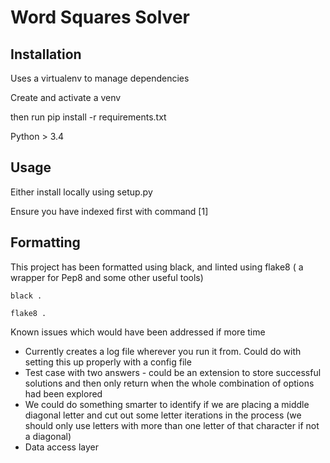 # Word Squares Solver

## Installation

Uses a virtualenv to manage dependencies

Create and activate a venv

then run pip install -r requirements.txt

Python > 3.4



## Usage

Either install locally using setup.py 

Ensure you have indexed first with command [1]




## Formatting
This project has been formatted using black, and linted using flake8 ( a wrapper for Pep8 and some other useful tools)

```black .```

```flake8 .```

Known issues which would have been addressed if more time

- Currently creates a log file wherever you run it from. Could do with setting this up properly with a config file
- Test case with two answers - could be an extension to store successful solutions and then only return when the whole combination of options had been explored
- We could do something smarter to identify if we are placing a middle diagonal letter and cut out some letter iterations in the process
  (we should only use letters with more than one letter of that character if not a diagonal)
- Data access layer

